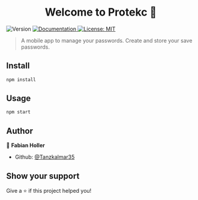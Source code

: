 <h1 align="center">Welcome to Protekc 👋</h1>
<p>
  <img alt="Version" src="https://img.shields.io/badge/version-0.0.1-blue.svg?cacheSeconds=2592000" />
  <a href="coming soon" target="_blank">
    <img alt="Documentation" src="https://img.shields.io/badge/documentation-yes-brightgreen.svg" />
  </a>
  <a href="#" target="_blank">
    <img alt="License: MIT" src="https://img.shields.io/badge/License-MIT-yellow.svg" />
  </a>
</p>

> A mobile app to manage your passwords. Create and store your save passwords.

## Install

```sh
npm install
```

## Usage

```sh
npm start
```

## Author

👤 **Fabian Holler**

* Github: [@Tanzkalmar35](https://github.com/Tanzkalmar35)

## Show your support

Give a ⭐️ if this project helped you!
